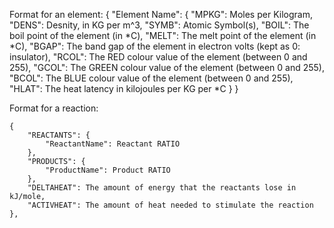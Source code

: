 Format for an element:
{
    "Element Name": {
        "MPKG": Moles per Kilogram,
        "DENS": Desnity, in KG per m^3,
        "SYMB": Atomic Symbol(s),
        "BOIL": The boil point of the element (in *C),
        "MELT": The melt point of the element (in *C),
        "BGAP": The band gap of the element in electron volts (kept as 0: insulator),
        "RCOL": The RED colour value of the element (between 0 and 255),
        "GCOL": The GREEN colour value of the element (between 0 and 255),
        "BCOL": The BLUE colour value of the element (between 0 and 255),
        "HLAT": The heat latency in kilojoules per KG per *C
    }
}

Format for a reaction:

    {
        "REACTANTS": {
            "ReactantName": Reactant RATIO
        },
        "PRODUCTS": {
            "ProductName": Product RATIO
        },
        "DELTAHEAT": The amount of energy that the reactants lose in kJ/mole,
        "ACTIVHEAT": The amount of heat needed to stimulate the reaction
    },
